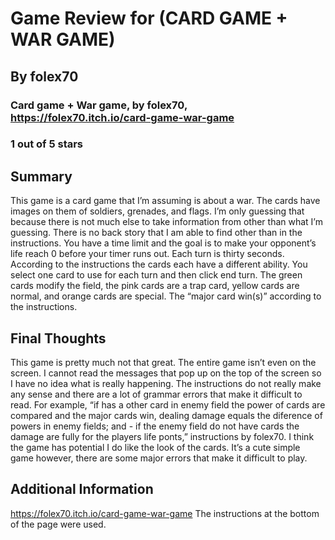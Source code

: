 # Game Review for (CARD GAME + WAR GAME) 

## By folex70 

### Card game + War game, by folex70, https://folex70.itch.io/card-game-war-game 

### 1 out of 5 stars 

## Summary  
This game is a card game that I’m assuming is about a war. The cards have images on them of soldiers, grenades, and flags. 
I’m only guessing that because there is not much else to take information from other than what I’m guessing. There is no back 
story that I am able to find other than in the instructions. You have a time limit and the goal is to make your opponent’s life 
reach 0 before your timer runs out. Each turn is thirty seconds. According to the instructions the cards each have a different
ability. You select one card to use for each turn and then click end turn. The green cards modify the field, the pink cards are
a trap card, yellow cards are normal, and orange cards are special. The “major card win(s)” according to the instructions. 

## Final Thoughts  
This game is pretty much not that great. The entire game isn’t even on the screen. I cannot read the messages that pop up on
the top of the screen so I have no idea what is really happening. The instructions do not really make any sense and there are a
lot of grammar errors that make it difficult to read. For example, “if has a other card in enemy field the power of cards are 
compared and the major cards win, dealing damage equals the diference of powers in enemy fields; and - if the enemy field do not
have cards the damage are fully for the players life ponts,” instructions by folex70. I think the game has potential I do like the 
look of the cards. It’s a cute simple game however, there are some major errors that make it difficult to play. 

## Additional Information 
https://folex70.itch.io/card-game-war-game 
The instructions at the bottom of the page were used. 
